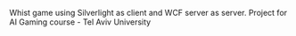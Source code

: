 Whist game using Silverlight as client and WCF server as server.
Project for AI Gaming course - Tel Aviv University